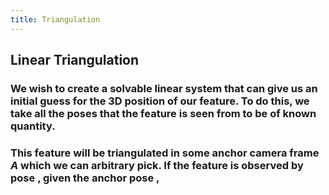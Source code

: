 ```yaml
---
title: Triangulation
---
```


## Linear Triangulation
### We wish to create a solvable linear system that can give us an initial guess for the 3D position of our feature. To do this, we take all the poses that the feature is seen from to be of known quantity.
### This feature will be triangulated in some anchor camera frame ${A}$ which we can arbitrary pick. If the feature  is observed by pose , given the anchor pose ,
###
